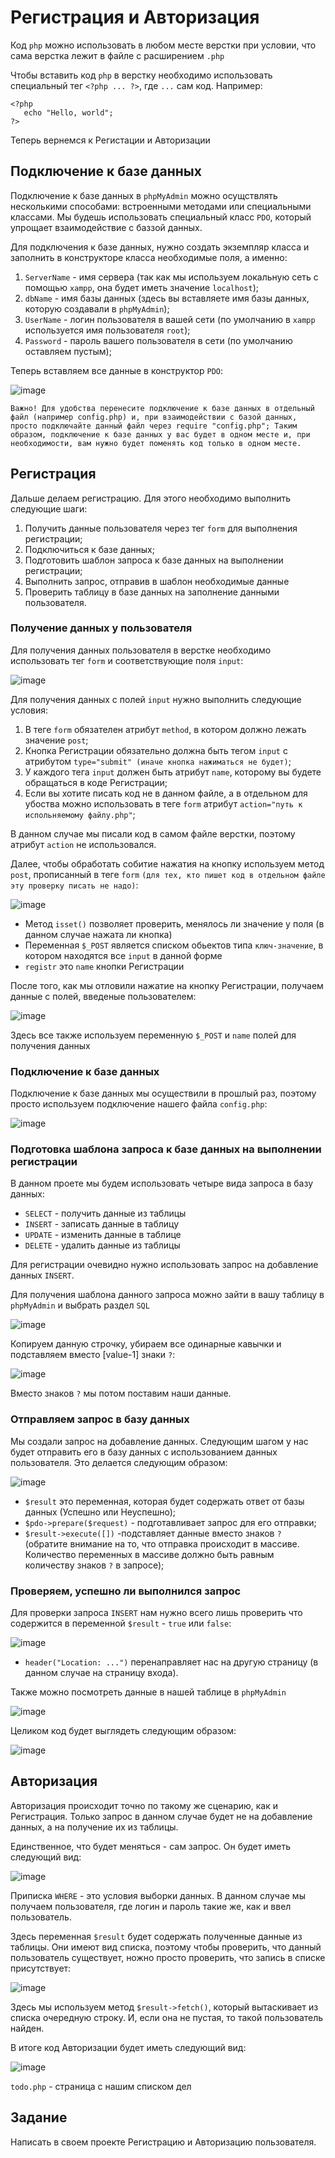 # Регистрация и Авторизация

Код `php` можно использовать в любом месте верстки при условии, что сама верстка лежит в файле с расширением `.php`

Чтобы вставить код `php` в верстку необходимо использовать специальный тег `<?php ... ?>`, где `...` сам код. Например:

    <?php
       echo "Hello, world";
    ?>
    
Теперь вернемся к Регистации и Авторизации

## Подключение к базе данных

Подключение к базе данных в `phpMyAdmin` можно осущствлять несколькими способами: встроенными методами или специальными классами. Мы будешь использовать специальный класс `PDO`, который упрощает взаимодействие с баззой данных.

Для подключения к базе данных, нужно создать экземпляр класса и заполнить в конструкторе класса необходимые поля, а именно:

1. `ServerName` - имя сервера (так как мы используем локальную сеть с помощью `xampp`, она будет иметь значение `localhost`);
2. `dbName` - имя базы данных (здесь вы вставляете имя базы данных, которую создавали в `phpMyAdmin`);
3. `UserName` - логин пользователя в вашей сети (по умолчанию в `xampp` используется имя пользователя `root`);
4. `Password` - пароль вашего пользователя в сети (по умолчанию оставляем пустым);

Теперь вставляем все данные в конструктор `PDO`:

![image](https://user-images.githubusercontent.com/47351812/229349097-952ffc37-bb88-458a-b282-4257c5795320.png)

`Важно! Для удобства перенесите подключение к базе данных в отдельный файл (например config.php) и, при взаимодействии с базой данных, просто подключайте данный файл через require "config.php"; Таким образом, подключение к базе данных у вас будет в одном месте и, при необходимости, вам нужно будет поменять код только в одном месте.`

## Регистрация

Дальше делаем регистрацию. Для этого необходимо выполнить следующие шаги:

1. Получить данные пользователя через тег `form` для выполнения регистрации;
2. Подключиться к базе данных;
3. Подготовить шаблон запроса к базе данных на выполнении регистрации;
4. Выполнить запрос, отправив в шаблон необходимые данные
5. Проверить таблицу в базе данных на заполнение данными пользователя.

### Получение данных у пользователя

Для получения данных пользователя в верстке необходимо использовать тег `form` и соответствующие поля `input`:

![image](https://user-images.githubusercontent.com/47351812/229350818-c6cb0b9a-a8ee-43a8-bd25-abe3584ecb45.png)

Для получения данных с полей `input` нужно выполнить следующие условия:

1. В теге `form` обязателен атрибут `method`, в котором должно лежать значение `post`;
2. Кнопка Регистрации обязательно должна быть тегом `input` с атрибутом `type="submit" (иначе кнопка нажиматься не будет)`;
3. У каждого тега `input` должен быть атрибут `name`, которому вы будете обращаться в коде Регистрации;
4. Если вы хотите писать код не в данном файле, а в отдельном для убоства можно использовать в теге `form` атрибут `action="путь к испольняемому файлу.php"`;

В данном случае мы писали код в самом файле верстки, поэтому атрибут `action` не использовался.

Далее, чтобы обработать собитие нажатия на кнопку используем метод `post`, прописанный в теге `form` `(для тех, кто пишет код в отдельном файле эту проверку писать не надо)`:

![image](https://user-images.githubusercontent.com/47351812/229350830-c777cd92-2822-48fe-9305-3d882f55568e.png)

- Метод `isset()` позволяет проверить, менялось ли значение у поля (в данном случае нажата ли кнопка)
- Переменная `$_POST` является списком обьектов типа `ключ-значение`, в котором находятся все `input` в данной форме
- `registr` это `name` кнопки Регистрации

После того, как мы отловили нажатие на кнопку Регистрации, получаем данные с полей, введеные пользователем:

![image](https://user-images.githubusercontent.com/47351812/229350232-8ff61dec-a59b-495d-8b89-c82e0e9d1dc7.png)

Здесь все также используем переменную `$_POST` и `name` полей для получения данных 

### Подключение к базе данных

Подключение к базе данных мы осуществили в прошлый раз, поэтому просто используем подключение нашего файла `config.php`:

![image](https://user-images.githubusercontent.com/47351812/229350337-695b7976-5ce2-4122-ae60-cd1b7ee9c393.png)

### Подготовка шаблона запроса к базе данных на выполнении регистрации

В данном проете мы будем использовать четыре вида запроса в базу данных:

- `SELECT` - получить данные из таблицы
- `INSERT` - записать данные в таблицу
- `UPDATE` - изменить данные в таблице
- `DELETE` - удалить данные из таблицы

Для регистрации очевидно нужно использовать запрос на добавление данных `INSERT`.

Для получения шаблона данного запроса можно зайти в вашу таблицу в `phpMyAdmin` и выбрать раздел `SQL`

![image](https://user-images.githubusercontent.com/47351812/229350641-74690f45-2cc8-47e4-afbf-f4586458b378.png)

Копируем данную строчку, убираем все одинарные кавычки и подставляем вместо [value-1] знаки `?`:

![image](https://user-images.githubusercontent.com/47351812/229350762-242655c9-fc2c-4355-9703-b1e9a5fd3cf4.png)

Вместо знаков `?` мы потом поставим наши данные.

### Отправляем запрос в базу данных

Мы создали запрос на добавление данных. Следующим шагом у нас будет отправить его в базу данных с использованием данных пользователя. Это делается следующим образом:

![image](https://user-images.githubusercontent.com/47351812/229350994-1dceffe0-c6f6-4629-9819-c1a3aad3d761.png)

- `$result` это переменная, которая будет содержать ответ от базы данных (Успешно или Неуспешно);
- `$pdo->prepare($request)` - подготавливает запрос для его отправки;
- `$result->execute([])` -подставляет данные вместо знаков `?` (обратите внимание на то, что отправка происходит в массиве. Количество переменных в массиве должно быть равным количеству знаков `?` в запросе);

### Проверяем, успешно ли выполнился запрос

Для проверки запроса `INSERT` нам нужно всего лишь проверить что содержится в переменной `$result` - `true` или `false`:

![image](https://user-images.githubusercontent.com/47351812/229351219-2fa71e18-b35d-41e7-b679-ab16eb530455.png)

- `header("Location: ...")` перенаправляет нас на другую страницу (в данном случае на страницу входа).

Также можно посмотреть данные в нашей таблице в `phpMyAdmin`

![image](https://user-images.githubusercontent.com/47351812/229351299-5ccc1e0b-2811-47b5-9e23-105e4c25bdd7.png)

Целиком код будет выглядеть следующим образом:

![image](https://user-images.githubusercontent.com/47351812/229351355-8a3bd527-d13f-473d-a493-4352cd14d866.png)

## Авторизация

Авторизация происходит точно по такому же сценарию, как и Регистрация. Только запрос в данном случае будет не на добавление данных, а на получение их из таблицы.

Единственное, что будет меняться - сам запрос. Он будет иметь следующий вид: 

![image](https://user-images.githubusercontent.com/47351812/229351460-1b45ee44-778e-45ec-ab94-f20a61b2db64.png)

Приписка `WHERE` - это условия выборки данных. В данном случае мы получаем пользователя, где логин и пароль такие же, как и ввел пользователь.

Здесь переменная `$result` будет содержать полученные данные из таблицы. Они имеют вид списка, поэтому чтобы проверить, что данный пользователь существует, ножно просто проверить, что запись в списке присутствует:

![image](https://user-images.githubusercontent.com/47351812/229351636-6fc59e61-31e8-4451-9df9-b316037341cf.png)

Здесь мы используем метод `$result->fetch()`, который вытаскивает из списка очередную строку. И, если она не пустая, то такой пользователь найден.

В итоге код Авторизации будет иметь следующий вид:

![image](https://user-images.githubusercontent.com/47351812/229351726-626fbb27-db9a-49e1-ada7-65107238c4d5.png)

`todo.php` - страница с нашим списком дел

## Задание

Написать в своем проекте Регистрацию и Авторизацию пользователя.

